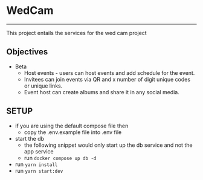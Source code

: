 # WedCam

---

This project entails the services for the wed cam project

## Objectives

- Beta
  - Host events - users can host events and add schedule for the event.
  - Invitees can join events via QR and x number of digit unique codes or unique links.
  - Event host can create albums and share it in any social media.

## SETUP

- if you are using the default compose file then
  - copy the .env.example file into .env file
- start the db
  - the following snippet would only start up the db service and not the app service
  - run `docker compose up db -d`
- run `yarn install`
- run `yarn start:dev`
